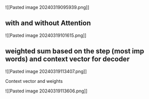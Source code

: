 ![[Pasted image 20240319095939.png]]

## with and without Attention

![[Pasted image 20240319101615.png]]

## weighted sum based on the step (most imp words) and context vector for decoder

![[Pasted image 20240319113407.png]]

Context vector and weights

![[Pasted image 20240319113606.png]]
